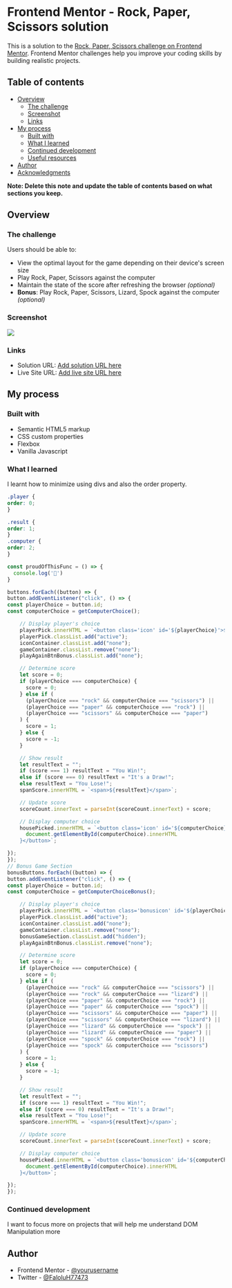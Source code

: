# Frontend Mentor - Rock, Paper, Scissors solution

This is a solution to the [Rock, Paper, Scissors challenge on Frontend Mentor](https://www.frontendmentor.io/challenges/rock-paper-scissors-game-pTgwgvgH). Frontend Mentor challenges help you improve your coding skills by building realistic projects. 

## Table of contents

- [Overview](#overview)
  - [The challenge](#the-challenge)
  - [Screenshot](#screenshot)
  - [Links](#links)
- [My process](#my-process)
  - [Built with](#built-with)
  - [What I learned](#what-i-learned)
  - [Continued development](#continued-development)
  - [Useful resources](#useful-resources)
- [Author](#author)
- [Acknowledgments](#acknowledgments)

**Note: Delete this note and update the table of contents based on what sections you keep.**

## Overview

### The challenge

Users should be able to:

- View the optimal layout for the game depending on their device's screen size
- Play Rock, Paper, Scissors against the computer
- Maintain the state of the score after refreshing the browser _(optional)_
- **Bonus**: Play Rock, Paper, Scissors, Lizard, Spock against the computer _(optional)_

### Screenshot

![](./images/iPhone-13-PRO-127.0.0.1%20(4).png)


### Links

- Solution URL: [Add solution URL here](https://your-solution-url.com)
- Live Site URL: [Add live site URL here](https://your-live-site-url.com)

## My process

### Built with

- Semantic HTML5 markup
- CSS custom properties
- Flexbox
- Vanilla Javascript


### What I learned

I learnt how to minimize using divs and also the order property.


```css
.player {
order: 0;
}

.result {
order: 1;
}
.computer {
order: 2;
}

```
```js
const proudOfThisFunc = () => {
  console.log('🎉')
}

buttons.forEach((button) => {
button.addEventListener("click", () => {
const playerChoice = button.id;
const computerChoice = getComputerChoice();

    // Display player's choice
    playerPick.innerHTML = `<button class='icon' id='${playerChoice}'>${button.innerHTML}</button>`;
    playerPick.classList.add("active");
    iconContainer.classList.add("none");
    gameContainer.classList.remove("none");
    playAgainBtnBonus.classList.add("none");

    // Determine score
    let score = 0;
    if (playerChoice === computerChoice) {
      score = 0;
    } else if (
      (playerChoice === "rock" && computerChoice === "scissors") ||
      (playerChoice === "paper" && computerChoice === "rock") ||
      (playerChoice === "scissors" && computerChoice === "paper")
    ) {
      score = 1;
    } else {
      score = -1;
    }

    // Show result
    let resultText = "";
    if (score === 1) resultText = "You Win!";
    else if (score === 0) resultText = "It's a Draw!";
    else resultText = "You Lose!";
    spanScore.innerHTML = `<span>${resultText}</span>`;

    // Update score
    scoreCount.innerText = parseInt(scoreCount.innerText) + score;

    // Display computer choice
    housePicked.innerHTML = `<button class='icon' id='${computerChoice}'>${
      document.getElementById(computerChoice).innerHTML
    }</button>`;

});
});
// Bonus Game Section
bonusButtons.forEach((button) => {
button.addEventListener("click", () => {
const playerChoice = button.id;
const computerChoice = getComputerChoiceBonus();

    // Display player's choice
    playerPick.innerHTML = `<button class='bonusicon' id='${playerChoice}'>${button.innerHTML}</button>`;
    playerPick.classList.add("active");
    iconContainer.classList.add("none");
    gameContainer.classList.remove("none");
    bonusGameSection.classList.add("hidden");
    playAgainBtnBonus.classList.remove("none");

    // Determine score
    let score = 0;
    if (playerChoice === computerChoice) {
      score = 0;
    } else if (
      (playerChoice === "rock" && computerChoice === "scissors") ||
      (playerChoice === "rock" && computerChoice === "lizard") ||
      (playerChoice === "paper" && computerChoice === "rock") ||
      (playerChoice === "paper" && computerChoice === "spock") ||
      (playerChoice === "scissors" && computerChoice === "paper") ||
      (playerChoice === "scissors" && computerChoice === "lizard") ||
      (playerChoice === "lizard" && computerChoice === "spock") ||
      (playerChoice === "lizard" && computerChoice === "paper") ||
      (playerChoice === "spock" && computerChoice === "rock") ||
      (playerChoice === "spock" && computerChoice === "scissors")
    ) {
      score = 1;
    } else {
      score = -1;
    }

    // Show result
    let resultText = "";
    if (score === 1) resultText = "You Win!";
    else if (score === 0) resultText = "It's a Draw!";
    else resultText = "You Lose!";
    spanScore.innerHTML = `<span>${resultText}</span>`;

    // Update score
    scoreCount.innerText = parseInt(scoreCount.innerText) + score;

    // Display computer choice
    housePicked.innerHTML = `<button class='bonusicon' id='${computerChoice}'>${
      document.getElementById(computerChoice).innerHTML
    }</button>`;

});
});

```



### Continued development

I want to focus more on projects that will help me understand DOM Manipulation more




## Author

- Frontend Mentor - [@yourusername](https://www.frontendmentor.io/profile/Henrycodes-ops)
- Twitter - [@FaloluH77473](https://x.com/FaloluH77473)




